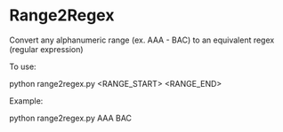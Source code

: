 # Range2Regex
Convert any alphanumeric range (ex. AAA - BAC) to an equivalent regex (regular expression) 


To use: 

python range2regex.py <RANGE_START> <RANGE_END> 

Example:
 
python range2regex.py AAA BAC
